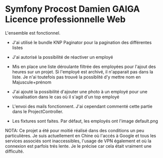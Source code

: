 Symfony Procost Damien GAIGA
Licence professionnelle Web
========================

L'ensemble est fonctionnel.

- J'ai utilisé le bundle KNP Paginator pour la pagination des différentes listes

- J'ai autorisé la possibilité de réactiver un employé

- Mis en place une liste déroulante filtrée des employées pour l'ajout des
heures sur un projet. Si l'employé est archivé, il n'apparait pas dans la liste.
Je n'ai toutefois pas trouvé la possiblité d'y mettre nom en Majuscule+prénom

- J'ai ajouté la possibilité d'ajouter une photo à un employé pour une
visualisation dans le cas où il s'agit d'un top employé

- L'envoi des mails fonctionnent. J'ai cependant commenté cette partie dans le
ProjectController.

- Les fixtures sont faites. Par défaut, les employés ont l'image default.png

NOTA:
Ce projet a été pour moitié réalisé dans des conditions un peu particulières.
Je suis actuellement en Chine où l'accés à Google et tous les services associés
sont inaccessibles, l'usage de VPN également et où la connexion est parfois trés 
lente. Je le précise car cela était vraiment une difficulté.
